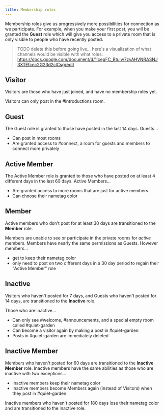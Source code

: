 ```yaml
---
title: Membership roles
---
```


Membership roles give us progressively more possibilities for connection as we participate. For example, when you make your first post, you will be granted the **Guest** role which will give you access to a private room that is only visible to people who have recently posted.

> TODO delete this before going live... here's a visualization of what channels would be visible with what roles:
> https://docs.google.com/document/d/1lcegFC_Btulw7zvAHVNRASNJ3XTEfcnc2G23d2clCsg/edit

## Visitor

Visitors are those who have just joined, and have no membership roles yet.

Visitors can only post in the #introductions room.

## Guest

The Guest role is granted to those have posted in the last 14 days. Guests...

- Can post in most rooms
- Are granted access to #connect, a room for guests and members to connect more privately

## Active Member

The Active Member role is granted to those who have posted on at least 4 different days in the last 60 days. Active Members...

- Are granted access to more rooms that are just for active members.
- Can choose their nametag color

## Member

Active members who don't post for at least 30 days are transitioned to the **Member** role.

Members are unable to see or participate in the private rooms for _active_ members. Members have nearly the same permissions as Guests. However members...

- get to keep their nametag color
- only need to post on two different days in a 30 day period to regain their "Active Member" role

## Inactive

Visitors who haven't posted for 7 days, and Guests who haven't posted for 14 days, are transitioned to the **Inactive** role.

Those who are inactive...

- Can only see #welcome, #announcements, and a special empty room called #quiet-garden
- Can become a visitor again by making a post in #quiet-garden
- Posts in #quiet-garden are immediately deleted

## Inactive Member

Members who haven't posted for 60 days are transitioned to the **Inactive Member** role. Inactive members have the same abilities as those who are inactive with two exceptions...

- Inactive members keep their nametag color
- Inactive members become Members again (instead of Visitors) when they post in #quiet-garden

Inactive members who haven't posted for 180 days lose their nametag color and are transitioned to the Inactive role.